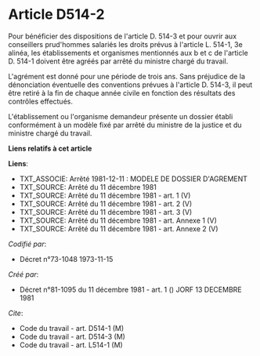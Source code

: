 # Article D514-2

Pour bénéficier des dispositions de l'article D. 514-3 et pour ouvrir aux conseillers prud'hommes salariés les droits prévus
à l'article L. 514-1, 3e alinéa, les établissements et organismes mentionnés aux b et c de l'article D. 514-1 doivent être
agréés par arrêté du ministre chargé du travail.

L'agrément est donné pour une période de trois ans. Sans préjudice de la dénonciation éventuelle des conventions prévues à
l'article D. 514-3, il peut être retiré à la fin de chaque année civile en fonction des résultats des contrôles effectués.

L'établissement ou l'organisme demandeur présente un dossier établi conformément à un modèle fixé par arrêté du ministre de
la justice et du ministre chargé du travail.

**Liens relatifs à cet article**

**Liens**:

  - TXT_ASSOCIE: Arrêté 1981-12-11 : MODELE DE DOSSIER D'AGREMENT
  - TXT_SOURCE: Arrêté du 11 décembre 1981
  - TXT_SOURCE: Arrêté du 11 décembre 1981 - art. 1 (V)
  - TXT_SOURCE: Arrêté du 11 décembre 1981 - art. 2 (V)
  - TXT_SOURCE: Arrêté du 11 décembre 1981 - art. 3 (V)
  - TXT_SOURCE: Arrêté du 11 décembre 1981 - art. Annexe 1 (V)
  - TXT_SOURCE: Arrêté du 11 décembre 1981 - art. Annexe 2 (V)

_Codifié par_:

  - Décret n°73-1048 1973-11-15

_Créé par_:

  - Décret n°81-1095 du 11 décembre 1981 - art. 1 () JORF 13 DECEMBRE 1981

_Cite_:

  - Code du travail - art. D514-1 (M)
  - Code du travail - art. D514-3 (M)
  - Code du travail - art. L514-1 (M)
